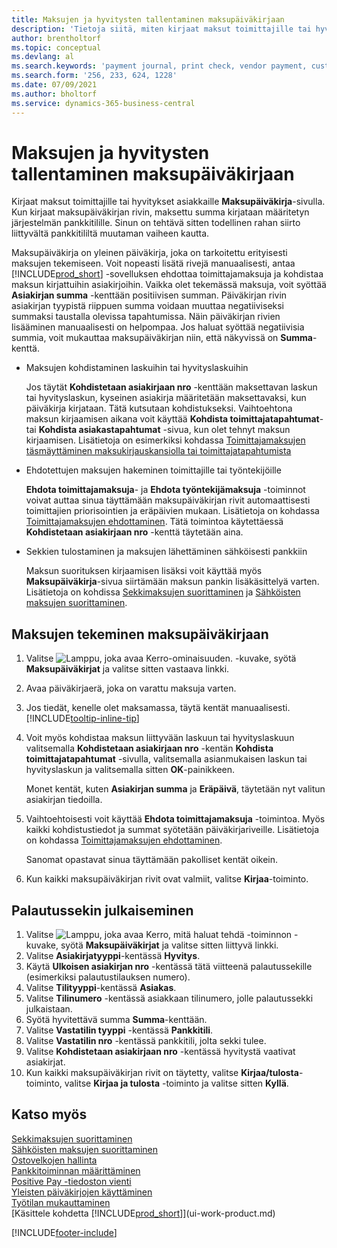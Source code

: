 ```yaml
---
title: Maksujen ja hyvitysten tallentaminen maksupäiväkirjaan
description: 'Tietoja siitä, miten kirjaat maksut toimittajille tai hyvitykset asiakkaille Maksupäiväkirja-sivulla.'
author: brentholtorf
ms.topic: conceptual
ms.devlang: al
ms.search.keywords: 'payment journal, print check, vendor payment, customer refund, refund check, creditor, debt, balance due, AP'
ms.search.form: '256, 233, 624, 1228'
ms.date: 07/09/2021
ms.author: bholtorf
ms.service: dynamics-365-business-central
---
```

# <a name="record-payments-and-refunds-in-the-payment-journal"></a>Maksujen ja hyvitysten tallentaminen maksupäiväkirjaan

Kirjaat maksut toimittajille tai hyvitykset asiakkaille **Maksupäiväkirja**-sivulla. Kun kirjaat maksupäiväkirjan rivin, maksettu summa kirjataan määritetyn järjestelmän pankkitilille. Sinun on tehtävä sitten todellinen rahan siirto liittyvältä pankkitililtä muutaman vaiheen kautta.  

Maksupäiväkirja on yleinen päiväkirja, joka on tarkoitettu erityisesti maksujen tekemiseen. Voit nopeasti lisätä rivejä manuaalisesti, antaa [!INCLUDE[prod_short](includes/prod_short.md)] -sovelluksen ehdottaa toimittajamaksuja ja kohdistaa maksun kirjattuihin asiakirjoihin. Vaikka olet tekemässä maksuja, voit syöttää **Asiakirjan summa** -kenttään positiivisen summan. Päiväkirjan rivin asiakirjan tyypistä riippuen summa voidaan muuttaa negatiiviseksi summaksi taustalla olevissa tapahtumissa. Näin päiväkirjan rivien lisääminen manuaalisesti on helpompaa. Jos haluat syöttää negatiivisia summia, voit mukauttaa maksupäiväkirjan niin, että näkyvissä on **Summa**-kenttä.  

- Maksujen kohdistaminen laskuihin tai hyvityslaskuihin

    Jos täytät **Kohdistetaan asiakirjaan nro** -kenttään maksettavan laskun tai hyvityslaskun, kyseinen asiakirja määritetään maksettavaksi, kun päiväkirja kirjataan. Tätä kutsutaan kohdistukseksi. Vaihtoehtona maksun kirjaamisen aikana voit käyttää **Kohdista toimittajatapahtumat**- tai **Kohdista asiakastapahtumat** -sivua, kun olet tehnyt maksun kirjaamisen. Lisätietoja on esimerkiksi kohdassa [Toimittajamaksujen täsmäyttäminen maksukirjauskansiolla tai toimittajatapahtumista](payables-how-apply-purchase-transactions-manually.md)  

- Ehdotettujen maksujen hakeminen toimittajille tai työntekijöille

    **Ehdota toimittajamaksuja**- ja **Ehdota työntekijämaksuja** -toiminnot voivat auttaa sinua täyttämään maksupäiväkirjan rivit automaattisesti toimittajien priorisointien ja eräpäivien mukaan. Lisätietoja on kohdassa [Toimittajamaksujen ehdottaminen](payables-how-suggest-vendor-payments.md). Tätä toimintoa käytettäessä **Kohdistetaan asiakirjaan nro** -kenttä täytetään aina.  

- Sekkien tulostaminen ja maksujen lähettäminen sähköisesti pankkiin

    Maksun suorituksen kirjaamisen lisäksi voit käyttää myös **Maksupäiväkirja**-sivua siirtämään maksun pankin lisäkäsittelyä varten. Lisätietoja on kohdissa [Sekkimaksujen suorittaminen](payables-how-work-checks.md) ja [Sähköisten maksujen suorittaminen](finance-make-payments-with-bank-data-conversion-service-or-sepa-credit-transfer.md#exporting-payments-to-a-bank-file).  

## <a name="to-make-payments-in-the-payment-journal"></a>Maksujen tekeminen maksupäiväkirjaan

1. Valitse ![Lamppu, joka avaa Kerro-ominaisuuden.](media/ui-search/search_small.png "Kerro, mitä haluat tehdä") -kuvake, syötä **Maksupäiväkirjat** ja valitse sitten vastaava linkki.
2. Avaa päiväkirjaerä, joka on varattu maksuja varten.
3. Jos tiedät, kenelle olet maksamassa, täytä kentät manuaalisesti. [!INCLUDE[tooltip-inline-tip](includes/tooltip-inline-tip_md.md)]
4. Voit myös kohdistaa maksun liittyvään laskuun tai hyvityslaskuun valitsemalla **Kohdistetaan asiakirjaan nro** -kentän **Kohdista toimittajatapahtumat** -sivulla, valitsemalla asianmukaisen laskun tai hyvityslaskun ja valitsemalla sitten **OK**-painikkeen.

    Monet kentät, kuten **Asiakirjan summa** ja **Eräpäivä**, täytetään nyt valitun asiakirjan tiedoilla.
5. Vaihtoehtoisesti voit käyttää **Ehdota toimittajamaksuja** -toimintoa. Myös kaikki kohdistustiedot ja summat syötetään päiväkirjariveille. Lisätietoja on kohdassa [Toimittajamaksujen ehdottaminen](payables-how-suggest-vendor-payments.md).

    Sanomat opastavat sinua täyttämään pakolliset kentät oikein.
6. Kun kaikki maksupäiväkirjan rivit ovat valmiit, valitse **Kirjaa**-toiminto.


## <a name="to-issue-a-refund-check"></a>Palautussekin julkaiseminen

1. Valitse ![Lamppu, joka avaa Kerro, mitä haluat tehdä -toiminnon](media/ui-search/search_small.png "Kerro, mitä haluat tehdä") -kuvake, syötä **Maksupäiväkirjat** ja valitse sitten liittyvä linkki.
2. Valitse **Asiakirjatyyppi**-kentässä **Hyvitys**.  
3. Käytä **Ulkoisen asiakirjan nro** -kentässä tätä viitteenä palautussekille (esimerkiksi palautustilauksen numero).  
4. Valitse **Tilityyppi**-kentässä **Asiakas**.  
5. Valitse **Tilinumero** -kentässä asiakkaan tilinumero, jolle palautussekki julkaistaan.  
6. Syötä hyvitettävä summa **Summa**-kenttään.  
7. Valitse **Vastatilin tyyppi** -kentässä **Pankkitili**.  
8. Valitse **Vastatilin nro** -kentässä pankkitili, jolta sekki tulee.  
9. Valitse **Kohdistetaan asiakirjaan nro** -kentässä hyvitystä vaativat asiakirjat.  
10. Kun kaikki maksupäiväkirjan rivit on täytetty, valitse **Kirjaa/tulosta**-toiminto, valitse **Kirjaa ja tulosta** -toiminto ja valitse sitten **Kyllä**.  
  

## <a name="see-also"></a>Katso myös
[Sekkimaksujen suorittaminen](payables-how-work-checks.md)  
[Sähköisten maksujen suorittaminen](finance-make-payments-with-bank-data-conversion-service-or-sepa-credit-transfer.md#exporting-payments-to-a-bank-file)  
[Ostovelkojen hallinta](payables-manage-payables.md)  
[Pankkitoiminnan määrittäminen](bank-setup-banking.md)  
[Positive Pay -tiedoston vienti](finance-how-positive-pay.md)  
[Yleisten päiväkirjojen käyttäminen](ui-work-general-journals.md)  
[Työtilan mukauttaminen](ui-personalization-user.md)  
[Käsittele kohdetta [!INCLUDE[prod_short](includes/prod_short.md)]](ui-work-product.md)  


[!INCLUDE[footer-include](includes/footer-banner.md)]
